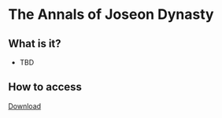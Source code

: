 # The Annals of Joseon Dynasty

## What is it?
 - TBD

## How to access
[Download](https://o365kaist-my.sharepoint.com/:x:/g/personal/thornback_office_kaist_ac_kr/Eb2cE4IbCBFLnoQOcl4iSQABkm0L5rcz0NS9O62erzcu8w?e=XupBbB&download=1)
